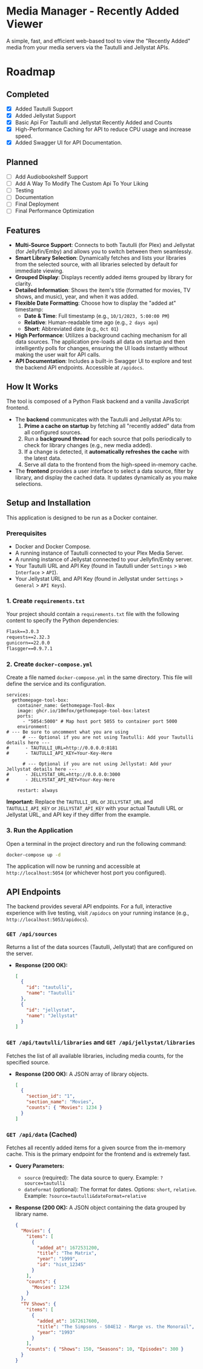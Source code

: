# Media Manager - Recently Added Viewer

A simple, fast, and efficient web-based tool to view the "Recently Added" media from your media servers via the Tautulli and Jellystat APIs.

# Roadmap

## Completed
- [x] Added Tautulli Support
- [x] Added Jellystat Support
- [x] Basic Api For Tautulli and Jellystat Recently Added and Counts
- [x] High-Performance Caching for API to reduce CPU usage and increase speed.
- [x] Added Swagger UI for API Documentation.

## Planned
- [ ] Add Audiobookshelf Support
- [ ] Add A Way To Modify The Custom Api To Your Liking
- [ ] Testing
- [ ] Documentation
- [ ] Final Deployment
- [ ] Final Performance Optimization

 <!-- It's recommended to replace this with an actual screenshot -->

## Features

- **Multi-Source Support**: Connects to both Tautulli (for Plex) and Jellystat (for Jellyfin/Emby) and allows you to switch between them seamlessly.
- **Smart Library Selection**: Dynamically fetches and lists your libraries from the selected source, with all libraries selected by default for immediate viewing.
- **Grouped Display**: Displays recently added items grouped by library for clarity.
- **Detailed Information**: Shows the item's title (formatted for movies, TV shows, and music), year, and when it was added.
- **Flexible Date Formatting**: Choose how to display the "added at" timestamp:
    - **Date & Time**: Full timestamp (e.g., `10/1/2023, 5:00:00 PM`)
    - **Relative**: Human-readable time ago (e.g., `2 days ago`)
    - **Short**: Abbreviated date (e.g., `Oct 01`)
- **High Performance**: Utilizes a background caching mechanism for all data sources. The application pre-loads all data on startup and then intelligently polls for changes, ensuring the UI loads instantly without making the user wait for API calls.
- **API Documentation**: Includes a built-in Swagger UI to explore and test the backend API endpoints. Accessible at `/apidocs`.

## How It Works

The tool is composed of a Python Flask backend and a vanilla JavaScript frontend.

- The **backend** communicates with the Tautulli and Jellystat APIs to:
    1.  **Prime a cache on startup** by fetching all "recently added" data from all configured sources.
    2.  Run a **background thread** for each source that polls periodically to check for library changes (e.g., new media added).
    3.  If a change is detected, it **automatically refreshes the cache** with the latest data.
    4.  Serve all data to the frontend from the high-speed in-memory cache.
- The **frontend** provides a user interface to select a data source, filter by library, and display the cached data. It updates dynamically as you make selections.

## Setup and Installation
This application is designed to be run as a Docker container.

### Prerequisites

- Docker and Docker Compose.
- A running instance of Tautulli connected to your Plex Media Server.
- A running instance of Jellystat connected to your Jellyfin/Emby server.
- Your Tautulli URL and API Key (found in Tautulli under `Settings` > `Web Interface` > `API`).
- Your Jellystat URL and API Key (found in Jellystat under `Settings` > `General` > `API Keys`).
### 1. Create `requirements.txt`

Your project should contain a `requirements.txt` file with the following content to specify the Python dependencies:

```txt
Flask==3.0.3
requests==2.32.3
gunicorn==22.0.0
flasgger==0.9.7.1
```

### 2. Create `docker-compose.yml`

Create a file named `docker-compose.yml` in the same directory. This file will define the service and its configuration.

```dockercompose
services:
  gethomepage-tool-box:
    container_name: Gethomepage-Tool-Box
    image: ghcr.io/10mfox/gethomepage-tool-box:latest
    ports:
      - "5054:5000" # Map host port 5055 to container port 5000
    environment:
# --- Be sure to uncomment what you are using    
      # --- Optional if you are not using Tautulli: Add your Tautulli details here ---
#      - TAUTULLI_URL=http://0.0.0.0:8181
#      - TAUTULLI_API_KEY=Your-Key-Here

      # --- Optional if you are not using Jellystat: Add your Jellystat details here ---
#      - JELLYSTAT_URL=http://0.0.0.0:3000
#      - JELLYSTAT_API_KEY=Your-Key-Here
      
    restart: always
```

**Important:** Replace the `TAUTULLI_URL` or `JELLYSTAT_URL` and `TAUTULLI_API_KEY` or `JELLYSTAT_API_KEY` with your actual Tautulli URL or Jellystat URL, and API key if they differ from the example.

### 3. Run the Application

Open a terminal in the project directory and run the following command:

```sh
docker-compose up -d
```

The application will now be running and accessible at `http://localhost:5054` (or whichever host port you configured).

## API Endpoints

The backend provides several API endpoints. For a full, interactive experience with live testing, visit `/apidocs` on your running instance (e.g., `http://localhost:5053/apidocs`).

### `GET /api/sources`

Returns a list of the data sources (Tautulli, Jellystat) that are configured on the server.

*   **Response (200 OK):**
    ```json
    [
      {
        "id": "tautulli",
        "name": "Tautulli"
      },
      {
        "id": "jellystat",
        "name": "Jellystat"
      }
    ]
    ```

### `GET /api/tautulli/libraries` and `GET /api/jellystat/libraries`

Fetches the list of all available libraries, including media counts, for the specified source.

*   **Response (200 OK):** A JSON array of library objects.
    ```json
    [
      {
        "section_id": "1",
        "section_name": "Movies",
        "counts": { "Movies": 1234 }
      }
    ]
    ```

### `GET /api/data` (Cached)

Fetches all recently added items for a given source from the in-memory cache. This is the primary endpoint for the frontend and is extremely fast.

*   **Query Parameters:**
    *   `source` (required): The data source to query. Example: `?source=tautulli`
    *   `dateFormat` (optional): The format for dates. Options: `short`, `relative`. Example: `?source=tautulli&dateFormat=relative`

*   **Response (200 OK):** A JSON object containing the data grouped by library name.

    ```json
    {
      "Movies": {
        "items": [
          {
            "added_at": 1672531200,
            "title": "The Matrix",
            "year": "1999",
            "id": "hist_12345"
          }
        ],
        "counts": {
          "Movies": 1234
        }
      },
      "TV Shows": {
        "items": [
          {
            "added_at": 1672617600,
            "title": "The Simpsons - S04E12 - Marge vs. the Monorail",
            "year": "1993"
          }
        ],
        "counts": { "Shows": 150, "Seasons": 10, "Episodes": 300 }
      }
    }
    ```

